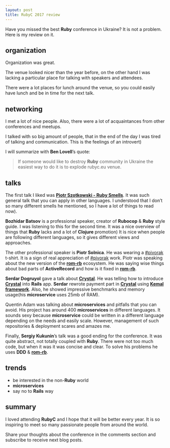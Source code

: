 ```yaml
---
layout: post
title: RubyC 2017 review
---
```


Have you missed the best **Ruby** conference in Ukraine? It is not a problem. Here is my review on it.

## organization

Organization was great.

The venue looked nicer than the year before, on the other hand I was lacking a particular place for talking with speakers and attendees.

There were a lot places for lunch around the venue, so you could easily have lunch and be in time for the next talk.

## networking

I met a lot of nice people. Also, there were a lot of acquaintances from other conferences and meetups.

I talked with so big amount of people, that in the end of the day I was tired of talking and communication. This is the feelings of an introvert)

I will summarize with **Ben Lovell**’s quote:

> If someone would like to destroy **Ruby** community in Ukraine the easiest way to do it is to explode rubyc.eu venue.

## talks

The first talk I liked was [**Piotr Szotkowski - Ruby Smells**](http://talks.chastell.net/rubyc-2017/#/). It was such general talk that you can apply in other languages. I understood that I don’t so many different smells he mentioned, so I have a lot of things to read now).

**Bozhidar Batsov** is a professional speaker, creator of **Rubocop** & **Ruby** style guide. I was listening to this for the second time. It was a nice overview of things that **Ruby** lacks and a lot of **Clojure** promotion) It is nice when people are following different languages, so it gives different views and approaches.

The other professional speaker is **Piotr Solnica**. He was wearing a [#pivorak](https://pivorak.com/) t-shirt. It is a sign of real appreciation of [#pivorak](https://pivorak.com/) work. Piotr was speaking about the new version of the [**rom-rb**](http://rom-rb.org/) ecosystem. He was saying wise things about bad parts of **ActiveRecord** and how is it fixed in [**rom-rb**](http://rom-rb.org/).

**Serdar Dogruyol** gave a talk about [**Crystal**](https://crystal-lang.org/). He was telling how to introduce [**Crystal**](https://crystal-lang.org/) into **Rails** app. **Serdar** rewrote payment part in [**Crystal**](https://crystal-lang.org/) using [**Kemal framework**](https://github.com/kemalcr/kemal). Also, he showed impressive benchmarks and memory usage(his **microservice** uses 25mb of RAM).

Quentin Adam was talking about **microservices** and pitfalls that you can avoid. His project has around 400 **microservices** in different languages. It sounds sexy because **microservice** could be written in a different language depending on the needs and easily scale. However, management of such repositories & deployment scares and amazes me.

Finally, **Sergiy Kukunin**’s talk was a good ending for the conference. It was quite abstract, not totally coupled with **Ruby**. There were not too much code, but when it was it was concise and clear. To solve his problems he uses **DDD** & [**rom-rb**](http://rom-rb.org/).

## trends

* be interested in the non-**Ruby** world
* **microservices**
* say no to **Rails** way


## summary


I loved attending **RubyC** and I hope that it will be better every year. It is so inspiring to meet so many passionate people from around the world.

Share your thoughts about the conference in the comments section and subscribe to receive next blog posts.
